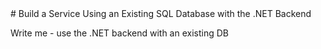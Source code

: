 <properties linkid="mobile-services-dotnet-backend-use-existing-sql-database" urlDisplayName="Build a Service Using an Existing SQL Database with the .NET Backend" pageTitle="Build a Service Using an Existing SQL Database with the .NET Backend - Azure Mobile Services" metaKeywords="" description="Learn how to use an existing cloud or on-premises SQL database with your .NET based mobile service" metaCanonical="" services="" documentationCenter="Mobile" title="Build a Service Using an Existing SQL Database with the .NET Backend" authors="yavorg" solutions="" manager="" editor="mollybos" />
# Build a Service Using an Existing SQL Database with the .NET Backend

Write me - use the .NET backend with an existing DB


